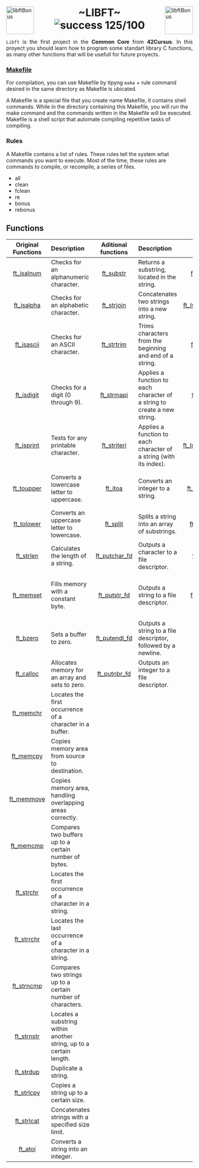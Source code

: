 <div>
	<img align="left" alt="libftBonus" src="https://github.com/eduaserr/42-project-badges/blob/a48e677fd4871e6999a9564101dca26091ec18ef/badges/libfte.png" width="75px">
	<img align="right" alt="libftBonus" src="https://github.com/eduaserr/42-project-badges/blob/a48e677fd4871e6999a9564101dca26091ec18ef/badges/libftm.png" width="75px">
	<h1 align="center"> ~LIBFT~ <br><img alt="success 125/100" src="https://img.shields.io/badge/125%2F100-green?style=plastic&logoColor=green&label=success"></h1>
</div>
<div align="justify">
	<code>Libft</code> is the first project in the <b>Common Core</b> from <b>42Cursus</b>. In this proyect you should learn how to program some standart library C functions, as many other functions that will be usefull for future proyects.
</div>

### [Makefile](/libft/Makefile)

For compilation, you can use Makefile by tipyng `make` + rule command desired in the same directory as Makefile is ubicated.
  
A Makefile is a special file that you create name Makefile, it contains shell commands. While in the directory containing this Makefile, you will run the make command and the commands written in the Makefile will be executed. Makefile is a shell script that automate compiling repetitive tasks of compiling.

### Rules

A Makefile contains a list of rules. These rules tell the system what commands you want to execute. Most of the time, these rules are commands to compile, or recompile, a series of files.

* all
* clean
* fclean
* re
* bonus
* rebonus

## Functions

Original Functions|Description|Aditional functions|Description|BONUS|Description
:----------------:|:----------|:-----------------:|:----------|:---:|:----------|
[ft_isalnum](/libft/ft_isalnum.c)|Checks for an alphanumeric character.|[ft_substr](/libft/ft_substr.c)|Returns a substring, located in the string.|[ft_lstnew](/libft/ft_lstnew_bonus.c)|Creates a new element in the list.
[ft_isalpha](/libft/ft_isalpha.c)|Checks for an alphabetic character.|[ft_strjoin](/libft/ft_strjoin.c)|Concatenates two strings into a new string.|[ft_lstadd_front](/libft/ft_lstadd_front_bonus.c)|Adds an element to the front of the list.
[ft_isascii](/libft/ft_isascii.c)|Checks for an ASCII character.|[ft_strtrim](/libft/ft_strtrim.c)|Trims characters from the beginning and end of a string.|[ft_lstsize](/libft/ft_lstsize_bonus.c)|Returns the number of elements in the list.
[ft_isdigit](/libft/ft_isdigit.c)|Checks for a digit (0 through 9).|[ft_strmapi](/libft/ft_strmapi.c)|Applies a function to each character of a string to create a new string.|[ft_lstlast](/libft/ft_lstlast_bonus.c)|Returns the last element of the list.
[ft_isprint](/libft/ft_isprint.c)|Tests for any printable character.|[ft_striteri](/libft/ft_striteri.c)|Applies a function to each character of a string (with its index).|[ft_lstadd_back](/libft/ft_lstadd_back_bonus.c)|Adds an element to the end of the list.
[ft_toupper](/libft/ft_toupper.c)|Converts a lowercase letter to uppercase.|[ft_itoa](/libft/ft_itoa.c)|Converts an integer to a string.|[ft_lstdelone](/libft/ft_lstdelone_bonus.c)|Deletes a single element from the list.
[ft_tolower](/libft/ft_tolower.c)|Converts an uppercase letter to lowercase.|[ft_split](/libft/ft_split.c)|Splits a string into an array of substrings.|[ft_lstclear](/libft/ft_lstclear_bonus.c)|Clears all elements from the list.
[ft_strlen](/libft/ft_strlen.c)|Calculates the length of a string.|[ft_putchar_fd](/libft/ft_putchar_fd.c)|Outputs a character to a file descriptor.|[ft_lstiter](/libft/ft_lstiter_bonus.c)|Iterates over each element of the list.
[ft_memset](/libft/ft_memset.c)|Fills memory with a constant byte.|[ft_putstr_fd](/libft/ft_putstr_fd.c)|Outputs a string to a file descriptor.|[ft_lstmap](/libft/ft_lstmap_bonus.c)|Applies a function to each element and creates a new list.
[ft_bzero](/libft/ft_bzero.c)|Sets a buffer to zero.|[ft_putendl_fd](/libft/ft_putendl_fd.c)|Outputs a string to a file descriptor, followed by a newline.
[ft_calloc](/libft/ft_calloc.c)|Allocates memory for an array and sets to zero.|[ft_putnbr_fd](/libft/ft_putnbr_fd.c)|Outputs an integer to a file descriptor.
[ft_memchr](/libft/ft_memchr.c)|Locates the first occurrence of a character in a buffer.
[ft_memcpy](/libft/ft_memcpy.c)|Copies memory area from source to destination.
[ft_memmove](/libft/ft_memmove.c)|Copies memory area, handling overlapping areas correctly.
[ft_memcmp](/libft/ft_memcmp.c)|Compares two buffers up to a certain number of bytes.
[ft_strchr](/libft/ft_strchr.c)|Locates the first occurrence of a character in a string.
[ft_strrchr](/libft/ft_strrchr.c)|Locates the last occurrence of a character in a string.
[ft_strncmp](/libft/ft_strncmp.c)|Compares two strings up to a certain number of characters.
[ft_strnstr](/libft/ft_strnstr.c)|Locates a substring within another string, up to a certain length.
[ft_strdup](/libft/ft_strdup.c)|Duplicate a string.
[ft_strlcpy](/libft/ft_strlcpy.c)|Copies a string up to a certain size.
[ft_strlcat](/libft/ft_strlcat.c)|Concatenates strings with a specified size limit.
[ft_atoi](/libft/ft_atoi.c)|Converts a string into an integer.
